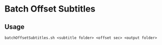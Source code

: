 # Batch Offset Subtitles

## Usage

```
batchOffsetSubtitles.sh <subtitle folder> <offset sec> <output folder>
```
